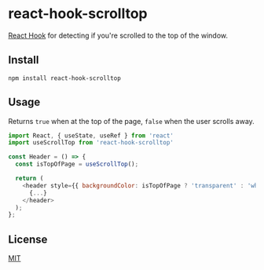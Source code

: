 # react-hook-scrolltop

[React Hook](https://reactjs.org/docs/hooks-intro.html) for detecting if you're scrolled to the top of the window.

## Install

```
npm install react-hook-scrolltop
```

## Usage

Returns `true` when at the top of the page, `false` when the user scrolls away.

```js
import React, { useState, useRef } from 'react'
import useScrollTop from 'react-hook-scrolltop'

const Header = () => {
  const isTopOfPage = useScrollTop();

  return (
    <header style={{ backgroundColor: isTopOfPage ? 'transparent' : 'white' }}>
      {...}
    </header>
  );
};
```

## License
[MIT](https://github.com/bitmap/react-hook-scrolltop/blob/master/LICENSE)

